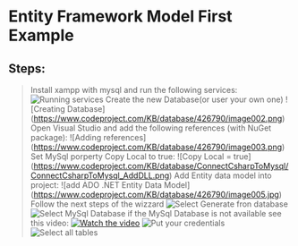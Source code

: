 ﻿# Entity Framework Model First Example

## Steps:
>Install xampp with mysql and run the following services:
![Running services](https://www.codeproject.com/KB/database/426790/image001.png)
>Create the new Database(or user your own one)
![Creating Database] (https://www.codeproject.com/KB/database/426790/image002.png)
>Open Visual Studio and add the following references (with NuGet package):
![Adding references] (https://www.codeproject.com/KB/database/426790/image003.png)
>Set MySql porperty Copy Local to true:
![Copy Local = true] (https://www.codeproject.com/KB/database/ConnectCsharpToMysql/ConnectCsharpToMysql_AddDLL.png)
>Add Entity data model into project:
![add ADO .NET Entity Data Model] (https://www.codeproject.com/KB/database/426790/image005.jpg)
>Follow the next steps of the wizzard
![Select Generate fron database](https://www.codeproject.com/KB/database/426790/image006.png)
![Select MySql Database](https://www.codeproject.com/KB/database/426790/image007.png)
if the MySql Database is not available see this video:
[![Watch the video](https://raw.github.com/GabLeRoux/WebMole/master/ressources/WebMole_Youtube_Video.png)](https://www.youtube.com/watch?v=VT38Rw86v2M)
![Put your credentials](https://www.codeproject.com/KB/database/426790/image008.png)
![Select all tables](https://www.codeproject.co/mKB/database/426790/image009.png)


